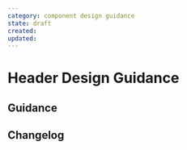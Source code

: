 ```yaml
---
category: component design guidance
state: draft
created: 
updated: 
---
```


# Header Design Guidance

## Guidance

## Changelog
